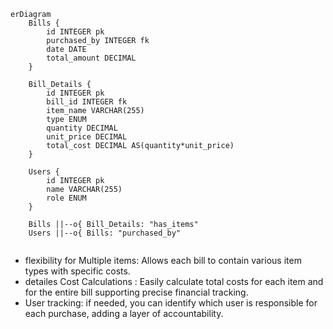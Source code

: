 ```mermaid
erDiagram
    Bills {
        id INTEGER pk
        purchased_by INTEGER fk
        date DATE
        total_amount DECIMAL
    }
    
    Bill_Details {
        id INTEGER pk
        bill_id INTEGER fk
        item_name VARCHAR(255)
        type ENUM
        quantity DECIMAL
        unit_price DECIMAL
        total_cost DECIMAL AS(quantity*unit_price)
    }
    
    Users {
        id INTEGER pk
        name VARCHAR(255)
        role ENUM
    }

    Bills ||--o{ Bill_Details: "has_items"
    Users ||--o{ Bills: "purchased_by"


```

- flexibility for Multiple items: Allows each bill to contain various item types with specific costs.
- detailes Cost Calculations : Easily calculate total costs for each item and for the entire bill supporting precise financial tracking. 
- User tracking: if needed, you can identify which user is responsible for each purchase, adding a layer of accountability.
